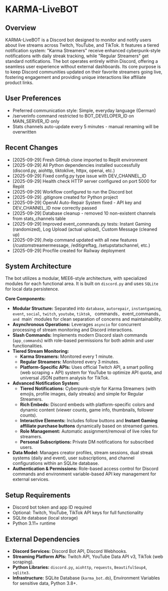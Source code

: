 # KARMA-LiveBOT

## Overview
KARMA-LiveBOT is a Discord bot designed to monitor and notify users about live streams across Twitch, YouTube, and TikTok. It features a tiered notification system: "Karma Streamers" receive enhanced cyberpunk-style notifications with daily streak tracking, while "Regular Streamers" get standard notifications. The bot operates entirely within Discord, offering a seamless user experience without external dashboards. Its core purpose is to keep Discord communities updated on their favorite streamers going live, fostering engagement and providing unique interactions like affiliate product links.

## User Preferences
- Preferred communication style: Simple, everyday language (German)
- /serverinfo command restricted to BOT_DEVELOPER_ID on MAIN_SERVER_ID only
- Stats channels auto-update every 5 minutes - manual renaming will be overwritten

## Recent Changes
- [2025-09-29] Fresh GitHub clone imported to Replit environment
- [2025-09-29] All Python dependencies installed successfully (discord.py, aiohttp, tiktoklive, httpx, openai, etc.)
- [2025-09-29] Fixed config.py type issue with DEV_CHANNEL_ID
- [2025-09-29] Health check HTTP server configured on port 5000 for Replit
- [2025-09-29] Workflow configured to run the Discord bot
- [2025-09-29] .gitignore created for Python project
- [2025-09-29] OpenAI Auto-Repair System fixed - API key and DEV_CHANNEL_ID now correctly passed
- [2025-09-29] Database cleanup - removed 10 non-existent channels from stats_channels table
- [2025-09-29] Improved event_commands.py tests: Instant Gaming (randomized), Log Upload (actual upload), Custom Message (cleaned up)
- [2025-09-29] /help command updated with all new features (/customstreamermessage, /editigreftag, /setupstatschannel, etc.)
- [2025-09-29] Procfile created for Railway deployment

## System Architecture
The bot utilizes a modular, MEE6-style architecture, with specialized modules for each functional area. It is built on `discord.py` and uses `SQLite` for local data persistence.

**Core Components:**
-   **Modular Structure:** Separated into `database`, `autorepair`, `instantgaming`, `event`, `social`, `twitch`, `youtube`, `tiktok`, ` `commands`, `event_commands`, and `main` modules for clean separation of concerns and maintainability.
-   **Asynchronous Operations:** Leverages `asyncio` for concurrent processing of stream monitoring and Discord interactions.
-   **Slash Commands:** Implements modern Discord slash commands (`app_commands`) with role-based permissions for both admin and user functionalities.
-   **Tiered Stream Monitoring:**
    -   **Karma Streamers:** Monitored every 1 minute.
    -   **Regular Streamers:** Monitored every 3 minutes.
    -   **Platform-Specific APIs:** Uses official Twitch API, a smart polling (web scraping + API) system for YouTube to optimize API quota, and universal JSON pattern analysis for TikTok.
-   **Advanced Notification System:**
    -   **Tiered Notifications:** Cyberpunk-style for Karma Streamers (with emojis, profile images, daily streaks) and simple for Regular Streamers.
    -   **Rich Embeds:** Discord embeds with platform-specific colors and dynamic content (viewer counts, game info, thumbnails, follower counts).
    -   **Interactive Elements:** Includes follow buttons and **Instant Gaming affiliate purchase buttons** dynamically based on streamed games.
    -   **Role Management:** Automatic assignment/removal of live roles for streamers.
    -   **Personal Subscriptions:** Private DM notifications for subscribed users.
-   **Data Model:** Manages creator profiles, stream sessions, dual streak systems (daily and event), user subscriptions, and channel configurations within an SQLite database.
-   **Authentication & Permissions:** Role-based access control for Discord commands and environment variable-based API key management for external services.

## Setup Requirements
- Discord bot token and app ID required
- Optional: Twitch, YouTube, TikTok API keys for full functionality
- SQLite database (local storage)
- Python 3.11+ runtime

## External Dependencies
-   **Discord Services:** Discord Bot API, Discord Webhooks.
-   **Streaming Platform APIs:** Twitch API, YouTube Data API v3, TikTok (web scraping).
-   **Python Libraries:** `discord.py`, `aiohttp`, `requests`, `BeautifulSoup4`, `sqlite3`.
-   **Infrastructure:** SQLite Database (`karma_bot.db`), Environment Variables for sensitive data, Python 3.8+.